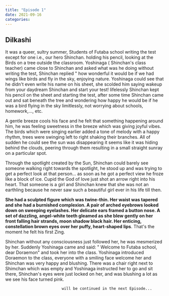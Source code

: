 ```yaml
---
title: "Episode 1"
date: 2021-09-16
categories:
---
```



## Dilkashi

It was a queer, sultry summer, Students of Futaba school writing the test except for one i.e., our hero Shinchan. holding his pencil, looking at the Birds on a tree outside the classroom. Yoshinaga ( Shinchan's class teacher) came close to Shinchan and asked what was he doing without writing the test, Shinchan replied " how wonderful it would be if we had wings like birds and fly in the sky, enjoying nature. Yoshinaga could see that he didn't even write his name on his sheet, she scolded him saying wakeup from your daydream Shinchan and start your test! lifelessly Shinchan kept his pencil on the sheet and starting the test, after some time Shinchan came out and sat beneath the tree and wondering how happy he would be if he was a bird flying in the sky limitlessly, not worrying about schools, homework,..., etc. 

A gentle breeze cools his face and he felt that something happening around him, he was feeling sweetness in the breeze which was giving joyful vibes. The birds which were singing earlier added a tone of melody with a happy rhythm, trees were swinging left to right shaking their branches. All of sudden he could see the sun was disappearing it seems like it was hiding behind the clouds, peering through them resulting in a small straight sunray on a particular spot.

Through the spotlight created by the Sun, Shinchan could barely see someone walking right towards the spotlight, he stood up and was trying to get a perfect look at that person... as soon as he got a perfect view he froze like a block of ice. Cupid the God of love just shot an arrow right into his heart. That someone is a girl and Shinchan knew that she was not an earthling because he never saw such a beautiful girl ever in his life till then.

**She had a sculpted figure which was twine-thin. Her waist was tapered and she had a burnished complexion. A pair of arched eyebrows looked down on sweeping eyelashes. Her delicate ears framed a button nose. A set of dazzling, angel-white teeth gleamed as she blew gently on her front falling hair strands, moon shadow black hair. Her enticing, constellation brown eyes over her puffy, heart-shaped lips**. That's the moment he felt his first Zing.

Shinchan without any consciousness just followed her, he was mesmerized by her. Suddenly Yoshinaga came and said: " Welcome to Futaba school, dear Doraemon" and took her into the class. Yoshinaga introduced Doraemon to the class, everyone with a smiling face welcome her and Shinchan was very happy and blushing.  There was a chair right next to Shimchan which was empty and Yoshinaga instructed her to go and sit there, Shinchan's eyes were just locked on her, and was blushing a lot as we see his face turned pink.

                             will be continued in the next Episode...